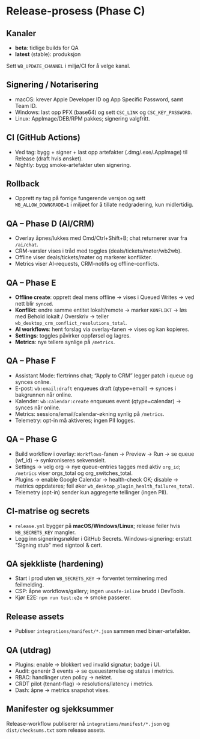 # Release-prosess (Phase C)

## Kanaler
- **beta**: tidlige builds for QA
- **latest** (stable): produksjon

Sett `WB_UPDATE_CHANNEL` i miljø/CI for å velge kanal.

## Signering / Notarisering
- macOS: krever Apple Developer ID og App Specific Password, samt Team ID.
- Windows: last opp PFX (base64) og sett `CSC_LINK` og `CSC_KEY_PASSWORD`.
- Linux: AppImage/DEB/RPM pakkes; signering valgfritt.

## CI (GitHub Actions)
- Ved tag: bygg + signer + last opp artefakter (.dmg/.exe/.AppImage) til Release (draft hvis ønsket).
- Nightly: bygg smoke-artefakter uten signering.

## Rollback
- Opprett ny tag på forrige fungerende versjon og sett `WB_ALLOW_DOWNGRADE=1` i miljøet for å tillate nedgradering, kun midlertidig.

## QA – Phase D (AI/CRM)
- Overlay åpnes/lukkes med Cmd/Ctrl+Shift+B; chat returnerer svar fra `/ai/chat`.
- CRM-varsler vises i tråd med toggles (deals/tickets/møter/wb2wb).
- Offline viser deals/tickets/møter og markerer konflikter.
- Metrics viser AI-requests, CRM-notifs og offline-conflicts.


## QA – Phase E
- **Offline create**: opprett deal mens offline → vises i Queued Writes → ved nett blir `synced`.
- **Konflikt**: endre samme entitet lokalt/remote → marker `KONFLIKT` → løs med Behold lokalt / Overskriv → teller `wb_desktop_crm_conflict_resolutions_total`.
- **AI workflows**: hent forslag via overlay-fanen → vises og kan kopieres.
- **Settings**: toggles påvirker oppførsel og lagres.
- **Metrics**: nye tellere synlige på `/metrics`.


## QA – Phase F
- Assistant Mode: flertrinns chat; “Apply to CRM” legger patch i queue og synces online.
- E-post: `wb:email:draft` enqueues draft (qtype=email) → synces i bakgrunnen når online.
- Kalender: `wb:calendar:create` enqueues event (qtype=calendar) → synces når online.
- Metrics: sessions/email/calendar-økning synlig på `/metrics`.
- Telemetry: opt-in må aktiveres; ingen PII logges.


## QA – Phase G
- Build workflow i overlay: `Workflows`-fanen → Preview → Run → se queue (wf_id) → synkroniseres sekvensielt.
- Settings → velg org → nye queue-entries tagges med aktiv `org_id`; `/metrics` viser orgs_total og org_switches_total.
- Plugins → enable Google Calendar → health-check OK; disable → metrics oppdateres; feil øker `wb_desktop_plugin_health_failures_total`.
- Telemetry (opt-in) sender kun aggregerte tellinger (ingen PII).


## CI-matrise og secrets
- `release.yml` bygger på **macOS/Windows/Linux**; release feiler hvis `WB_SECRETS_KEY` mangler.
- Legg inn signeringsnøkler i GitHub Secrets. Windows-signering: erstatt "Signing stub" med signtool & cert.

## QA sjekkliste (hardening)
- Start i prod uten `WB_SECRETS_KEY` → forventet terminering med feilmelding.
- CSP: åpne workflows/gallery; ingen `unsafe-inline` brudd i DevTools.
- Kjør E2E: `npm run test:e2e` → smoke passerer.


## Release assets
- Publiser `integrations/manifest/*.json` sammen med binær-artefakter.
## QA (utdrag)
- Plugins: enable → blokkert ved invalid signatur; badge i UI.
- Audit: generér 3 events → se queuestørrelse og status i metrics.
- RBAC: handlinger uten policy → nektet.
- CRDT pilot (tenant-flag) → resolutions/latency i metrics.
- Dash: åpne → metrics snapshot vises.


## Manifester og sjekksummer
Release-workflow publiserer nå `integrations/manifest/*.json` og `dist/checksums.txt` som release assets.
